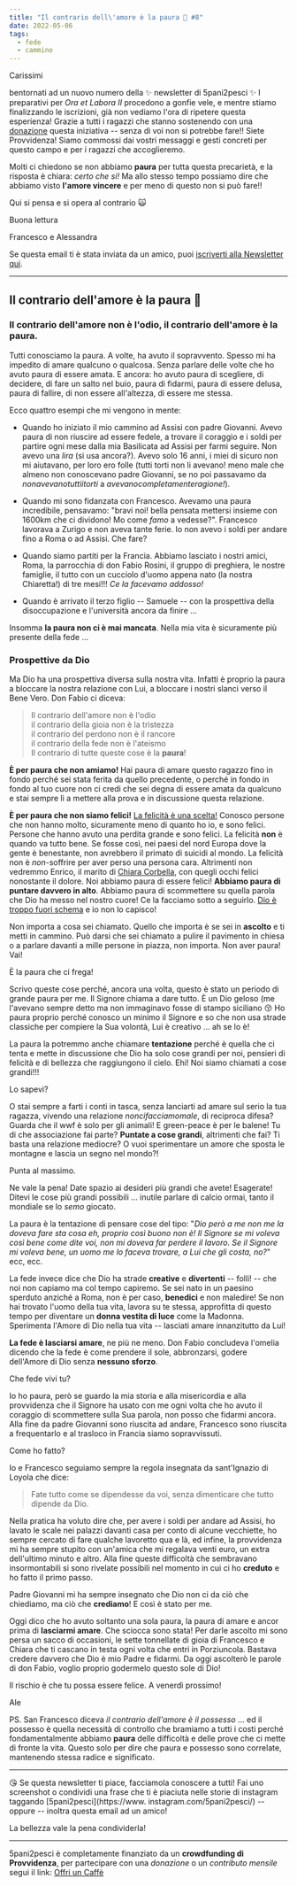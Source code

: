 ```yaml
---
title: "Il contrario dell\'amore è la paura 🙊 #8"
date: 2022-05-06
tags: 
  - fede
  - cammino
---
```

Carissimi

bentornati ad un nuovo numero della ✨ newsletter di 5pani2pesci ✨ I preparativi per *Ora et Labora II* procedono a gonfie vele, e mentre stiamo finalizzando le iscrizioni, già non vediamo l'ora di ripetere questa esperienza! Grazie a tutti i ragazzi che stanno sostenendo con una [donazione](https://bit.ly/offri-un-caffe) questa iniziativa -- senza di voi non si potrebbe fare!! Siete Provvidenza! Siamo commossi dai vostri messaggi e gesti concreti per questo campo e per i ragazzi che accoglieremo.

Molti ci chiedono se non abbiamo **paura** per tutta questa precarietà, e la risposta è chiara: *certo che si!* Ma allo stesso tempo possiamo dire che abbiamo visto **l'amore vincere** e per meno di questo non si può fare!!

Qui si pensa e si opera al contrario 🙀

Buona lettura
 
Francesco e Alessandra

Se questa email ti è stata inviata da un amico, puoi [iscriverti  alla Newsletter qui](https://5p2p.it).

---

## Il contrario dell'amore è la paura 🙊
### Il contrario dell'amore non è l'odio, il contrario dell'amore è la paura.

Tutti conosciamo la paura. A volte, ha avuto il sopravvento. Spesso mi ha impedito di amare qualcuno o qualcosa. Senza parlare delle volte che ho avuto paura di essere amata. E ancora: ho avuto paura di scegliere, di decidere, di fare un salto nel buio, paura di fidarmi, paura di essere delusa, paura di fallire, di non essere all'altezza, di essere me stessa. 

Ecco quattro esempi che mi vengono in mente:
 
- Quando ho iniziato il mio cammino ad Assisi con padre Giovanni. Avevo paura di non riuscire ad essere fedele, a trovare il coraggio e i soldi per partire ogni mese dalla mia Basilicata ad Assisi per farmi seguire. Non avevo una *lira* (si usa ancora?). Avevo solo 16 anni, i miei di sicuro non mi aiutavano, per loro ero folle (tutti torti non li avevano! meno male che almeno non conoscevano padre Giovanni, se no poi passavamo da *nonavevanotuttiitorti* a *avevanocompletamenteragione!*).

- Quando mi sono fidanzata con Francesco. Avevamo una paura incredibile, pensavamo: "bravi noi! bella pensata mettersi insieme con 1600km che ci dividono! Mo come *famo* a vedesse?". Francesco lavorava a Zurigo e non aveva tante ferie. Io non avevo i soldi per andare fino a Roma o ad Assisi. Che fare?

- Quando siamo partiti per la Francia. Abbiamo lasciato i nostri amici, Roma, la parrocchia di don Fabio Rosini, il gruppo di preghiera, le nostre famiglie, il tutto con un cucciolo d'uomo appena nato (la nostra Chiaretta!) di tre mesi!!! *Ce la facevamo addosso!*

- Quando è arrivato il terzo figlio -- Samuele -- con la prospettiva della disoccupazione e l'università ancora da finire ...

Insomma **la paura non ci è mai mancata**. Nella mia vita è sicuramente più presente della fede ...

### Prospettive da Dio

Ma Dio ha una prospettiva diversa sulla nostra vita. Infatti è proprio la paura a bloccare la nostra relazione con Lui, a bloccare i nostri slanci verso il Bene Vero. Don Fabio ci diceva:

>Il contrario dell'amore non è l'odio<br>
il contrario della gioia non è la tristezza<br>
il contrario del perdono non è il rancore<br>
il contrario della fede non è l'ateismo<br>
Il contrario di tutte queste cose è la **paura**! 

**È per paura che non amiamo!** Hai paura di amare questo ragazzo fino in fondo perché sei stata ferita da quello precedente, o perché in fondo in fondo al tuo cuore non ci credi che sei degna di essere amata da qualcuno e stai sempre lì a mettere alla prova e in discussione questa relazione.

**È per paura che non siamo felici!** [La felicità è una scelta!](http://5p2p.it/2014/05/07/la-felicita-una-scelta.html) Conosco persone che non hanno molto, sicuramente meno di quanto ho io, e sono felici. Persone che hanno avuto una perdita grande e sono felici. La felicità **non** è quando va tutto bene. Se fosse così, nei paesi del nord Europa dove la gente è benestante, non avrebbero il primato di suicidi al mondo.  La felicità non è *non*-soffrire per aver perso una persona cara. Altrimenti non vedremmo Enrico, il marito di [Chiara Corbella](http://5p2p.it/2013/06/12/piccoli-passi-possibili.html), con  quegli occhi felici nonostante il dolore. Noi abbiamo paura di essere felici! **Abbiamo paura di puntare davvero in alto**. Abbiamo paura di scommettere su quella parola che Dio ha messo nel nostro cuore! Ce la facciamo sotto a seguirlo. [Dio è troppo fuori schema](http://5p2p.it/2014/05/22/le-mie-vie.html) e io non lo capisco!

Non importa a cosa sei chiamato. Quello che importa è se sei in **ascolto** e ti metti in cammino. Può darsi che sei chiamato a pulire il pavimento in chiesa o a parlare davanti a mille persone in piazza, non importa. Non aver paura! Vai!

È la paura che ci frega!

Scrivo queste cose perché, ancora una volta, questo è stato un periodo di grande paura per me. Il Signore chiama a dare tutto. È un Dio geloso (me l'avevano sempre detto ma non immaginavo fosse di stampo siciliano 😚 Ho paura proprio perché conosco un minimo il Signore e so che non usa strade classiche per compiere la Sua volontà, Lui è creativo ... ah se lo è! 

La paura la potremmo anche chiamare **tentazione** perché è quella che ci tenta e mette in discussione che Dio ha solo cose grandi per noi, pensieri di felicità e di bellezza che raggiungono il cielo. Ehi! Noi siamo chiamati a cose grandi!!! 

Lo sapevi? 

O stai sempre a farti i conti in tasca, senza lanciarti ad amare sul serio la tua ragazza, vivendo una relazione *noncifacciamomale*, di reciproca difesa? Guarda che il wwf è solo per gli animali! E green-peace è per le balene! Tu di che associazione fai parte? **Puntate a cose grandi**, altrimenti che fai? Ti basta una relazione mediocre? O vuoi sperimentare un amore che sposta le montagne e lascia un segno nel mondo?! 

Punta al massimo. 

Ne vale la pena! Date spazio ai desideri più grandi che avete! Esagerate! Ditevi le cose più grandi possibili ... inutile parlare di calcio ormai, tanto il mondiale se lo *semo* giocato.

La paura è la tentazione di pensare cose del tipo: "*Dio però a me non me la doveva fare sta cosa eh, proprio così buono non è! Il Signore se mi voleva così bene come dite voi, non mi doveva far perdere il lavoro. Se il Signore mi voleva bene, un uomo me lo faceva trovare, a Lui che gli costa, no?*" ecc, ecc.

La fede invece dice che Dio ha strade **creative** e **divertenti** -- folli! -- che noi non capiamo ma col tempo capiremo. Se sei nato in un paesino sperduto anziché a Roma, non è per caso, **benedici** e non maledire! Se non hai trovato l'uomo della tua vita, lavora su te stessa, approfitta di questo tempo per diventare un **donna vestita di luce** come la Madonna. Sperimenta l'Amore di Dio nella tua vita -- lasciati amare innanzitutto da Lui!

**La fede è lasciarsi amare**, ne più ne meno. Don Fabio concludeva l'omelia dicendo che la fede è come prendere il sole, abbronzarsi, godere dell'Amore di Dio senza **nessuno sforzo**. 

Che fede vivi tu?

Io ho paura, però se guardo la mia storia e alla misericordia e alla provvidenza che il Signore ha usato con me ogni volta che ho avuto il coraggio di scommettere sulla Sua parola, non posso che fidarmi ancora. Alla fine da padre Giovanni sono riuscita ad andare, Francesco sono riuscita a frequentarlo e al trasloco in Francia siamo sopravvissuti. 

Come ho fatto? 

Io e Francesco seguiamo sempre la regola insegnata da sant'Ignazio di Loyola che dice: 

> Fate tutto come se dipendesse da voi, senza dimenticare che tutto dipende da Dio.

Nella pratica ha voluto dire che, per avere i soldi per andare ad Assisi, ho lavato le scale nei palazzi davanti casa per conto di alcune vecchiette, ho sempre cercato di fare qualche lavoretto qua e là, ed infine,  la provvidenza mi ha sempre stupito con un'amica che mi regalava venti euro, un extra dell'ultimo minuto e altro. Alla fine queste difficoltà che sembravano insormontabili si sono rivelate possibili nel momento in cui ci ho **creduto** e ho fatto il primo passo.

Padre Giovanni mi ha sempre insegnato che Dio non ci da ciò che chiediamo, ma ciò che **crediamo**! E così è stato per me.

Oggi dico che ho avuto soltanto una sola paura, la paura di amare e ancor prima di **lasciarmi amare**. Che sciocca sono stata! Per darle ascolto mi sono persa un sacco di occasioni, le sette tonnellate di gioia di Francesco e Chiara che ti cascano in testa ogni volta che entri in Porziuncola. Bastava credere davvero che Dio è mio Padre e fidarmi. Da oggi ascolterò le parole di don Fabio, voglio proprio godermelo questo sole di Dio!

Il rischio è che tu possa essere felice.
A venerdì prossimo!

Ale

PS. San Francesco diceva *il contrario dell'amore è il possesso* ... ed il possesso è quella necessità di controllo che bramiamo a tutti i costi perché fondamentalmente abbiamo **paura** delle difficoltà e delle prove che ci mette di fronte la vita. Questo solo per dire che paura e possesso sono correlate, mantenendo stessa radice e significato.

---

😘 Se questa newsletter ti piace, facciamola conoscere a tutti! Fai uno screenshot o condividi una frase che ti è piaciuta nelle storie di instagram taggando [5pani2pesci](https://www.    instagram.com/5pani2pesci/) -- oppure -- inoltra questa email ad  un amico! 

La bellezza vale la pena condividerla!

---

5pani2pesci è completamente finanziato da un **crowdfunding di Provvidenza**, per partecipare con una *donazione* o un *contributo mensile* segui il link: [Offri un Caffè](https://bit.ly/offri-un-caffe)
